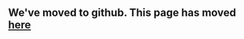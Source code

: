 ## We've moved to github. This page has moved [here](https://github.com/vqmod/vqmod/wiki/Examples) ##